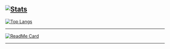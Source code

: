 [![Stats](https://github-readme-stats.codestackr.vercel.app/api?username=toni-d-e-v&show_icons=true&theme=synthwave)]()
---

[![Top Langs](https://github-readme-stats.vercel.app/api/top-langs/?username=toni-d-e-v&layout=compact&theme=synthwave)]()

---

[![ReadMe Card](https://github-readme-stats.vercel.app/api/pin/?username=RedStoneCoin&repo=redstone&theme=synthwave)](https://github.com/RedStoneCoin/redstone)

---
